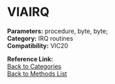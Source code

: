 # VIAIRQ

**Parameters:** procedure, byte, byte;  
**Category:** IRQ routines  
**Compatibility:** VIC20  

**Reference Link:**  
[Back to Categories](../categories/irq_routines.md)  
[Back to Methods List](../../SUMMARY.md)

